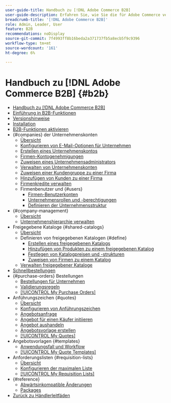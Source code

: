 ```yaml
---
user-guide-title: Handbuch zu [!DNL Adobe Commerce B2B]
user-guide-description: Erfahren Sie, wie Sie die für Adobe Commerce verfügbaren integrierten B2B-Funktionen verwenden.
breadcrumb-title: '[!DNL Adobe Commerce B2B]'
role: Admin, Leader, User
feature: B2B
recommendations: noDisplay
source-git-commit: 7f4993ff8b16beda2a371737fb5a8ecb5f9c9396
workflow-type: tm+mt
source-wordcount: '161'
ht-degree: 6%

---
```



# Handbuch zu [!DNL Adobe Commerce B2B] {#b2b}

+ [Handbuch zu [!DNL Adobe Commerce B2B]](guide-overview.md)
+ [Einführung in B2B-Funktionen](introduction.md)
+ [Versionshinweise](release-notes.md)
+ [Installation](install.md)
+ [B2B-Funktionen aktivieren](enable-basic-features.md)
+ {#companies} der Unternehmenskonten
   + [Übersicht](account-companies.md)
   + [Konfigurieren von E-Mail-Optionen für Unternehmen](email-company-configuration.md)
   + [Erstellen eines Unternehmenskontos](account-company-create.md)
   + [Firmen-Kontogenehmigungen](account-company-approve.md)
   + [Zuweisen eines Unternehmensadministrators](account-company-admin.md)
   + [Verwalten von Unternehmenskonten](account-company-manage.md)
   + [Zuweisen einer Kundengruppe zu einer Firma](account-company-customer-group.md)
   + [Hinzufügen von Kunden zu einer Firma](customer-assign-company.md)
   + [Firmenkredite verwalten](credit-company.md)
   + Firmenbenutzer und {#users}
      + [Firmen-Benutzerkonten](account-company-users.md)
      + [Unternehmensrollen und -berechtigungen](account-company-roles-permissions.md)
      + [Definieren der Unternehmensstruktur](account-company-structure.md)
+ {#company-management}
   + [Übersicht](manage-companies.md)
   + [Unternehmenshierarchie verwalten](manage-company-hierarchy.md)
+ Freigegebene Kataloge {#shared-catalogs}
   + [Übersicht](catalog-shared.md)
   + Definieren von freigegebenen Katalogen {#define}
      + [Erstellen eines freigegebenen Katalogs](catalog-shared-create.md)
      + [Hinzufügen von Produkten zu einem freigegebenen Katalog](catalog-shared-product-add.md)
      + [Festlegen von Katalogpreisen und -strukturen](catalog-shared-pricing-structure.md)
      + [Zuweisen von Firmen zu einem Katalog](catalog-shared-assign-companies.md)
   + [Verwalten freigegebener Kataloge](catalog-shared-manage.md)
+ [Schnellbestellungen](quick-order.md)
+ {#purchase-orders} Bestellungen
   + [Bestellungen für Unternehmen](purchase-order-flow.md)
   + [Validierungsregeln](account-dashboard-approval-rules.md)
   + [[!UICONTROL My Purchase Orders]](account-dashboard-my-purchase-orders.md)
+ Anführungszeichen {#quotes}
   + [Übersicht](quotes.md)
   + [Konfigurieren von Anführungszeichen](configure-quotes.md)
   + [Angebotsanfrage](quote-request.md)
   + [Angebot für einen Käufer initiieren](sales-rep-initiates-quote.md)
   + [Angebot aushandeln](quote-price-negotiation.md)
   + [Angebotsvorlage erstellen](quote-templates.md)
   + [[!UICONTROL My Quotes]](account-dashboard-my-quotes.md)
+ Angebotsvorlagen {#templates}
   + [Anwendungsfall und Workflow](quote-templates-overview.md)
   + [[!UICONTROL My Quote Templates]](account-dashboard-my-quote-templates.md)
+ Anforderungslisten {#requisition-lists}
   + [Übersicht](requisition-lists.md)
   + [Konfigurieren der maximalen Liste](configure-requisition-lists.md)
   + [[!UICONTROL My Requisition Lists]](account-dashboard-requisition-lists-manage.md)
+ {#reference}
   + [Abwärtsinkompatible Änderungen](backward-incompatible-changes.md)
   + [Packages](packages.md)
+ [Zurück zu Händlerleitfäden](https://experienceleague.adobe.com/en/docs/commerce-admin/user-guides/home)
